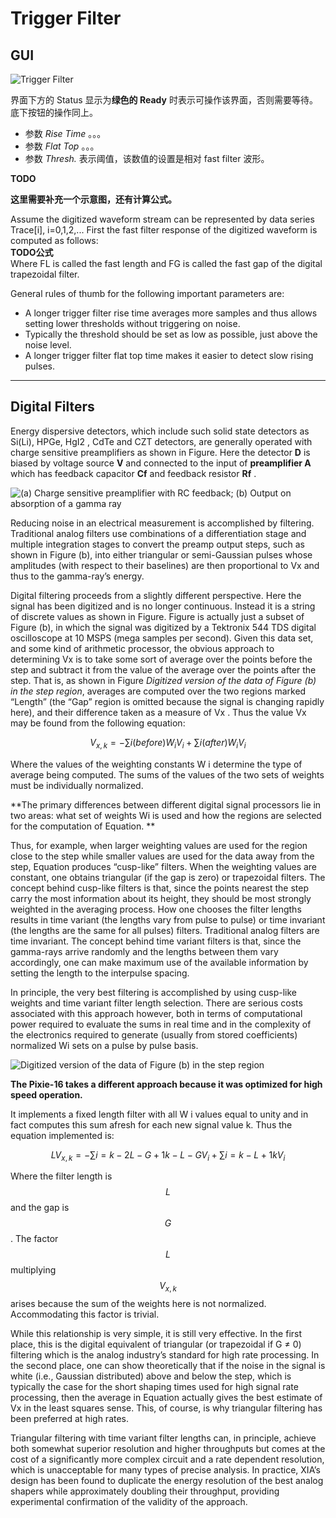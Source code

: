 <!-- BASESETUP_TriggerFilter.md --- 
;; 
;; Description: 
;; Author: Hongyi Wu(吴鸿毅)
;; Email: wuhongyi@qq.com 
;; Created: 日 10月  7 09:35:24 2018 (+0800)
;; Last-Updated: 日 10月  7 11:02:00 2018 (+0800)
;;           By: Hongyi Wu(吴鸿毅)
;;     Update #: 5
;; URL: http://wuhongyi.cn -->

# Trigger Filter

<!-- toc -->

## GUI

![Trigger Filter](/img/TriggerFilter.png)

界面下方的 Status 显示为**绿色的 Ready** 时表示可操作该界面，否则需要等待。底下按钮的操作同上。

- 参数 *Rise Time* 。。。
- 参数 *Flat Top* 。。。
- 参数 *Thresh.* 表示阈值，该数值的设置是相对 fast filter 波形。


**TODO**

**这里需要补充一个示意图，还有计算公式。**

Assume the digitized waveform stream can be represented by data series Trace[i], i=0,1,2,... First the fast filter response of the digitized waveform is computed as follows:  
**TODO公式**  
Where FL is called the fast length and FG is called the fast gap of the digital trapezoidal filter.

General rules of thumb for the following important parameters are:

- A longer trigger filter rise time averages more samples and thus allows setting lower thresholds without triggering on noise.
- Typically the threshold should be set as low as possible, just above the noise level.
- A longer trigger filter flat top time makes it easier to detect slow rising pulses.

----

## Digital Filters

Energy dispersive detectors, which include such solid state detectors as Si(Li), HPGe, HgI2 , CdTe and CZT detectors, are generally operated with charge sensitive preamplifiers as shown in Figure. Here the detector **D** is biased by voltage source **V** and connected to the input of **preamplifier A** which has feedback capacitor **Cf** and feedback resistor **Rf** .

![(a) Charge sensitive preamplifier with RC feedback; (b) Output on absorption of a gamma ray](/img/chargesenitivepreamplifierrcfeedbackoutputonabsorptionofagammaray.png)

Reducing noise in an electrical measurement is accomplished by filtering. Traditional analog filters use combinations of a differentiation stage and multiple integration stages to convert the preamp output steps, such as shown in Figure (b), into either triangular or semi-Gaussian pulses whose amplitudes (with respect to their baselines) are then proportional to Vx and thus to the gamma-ray’s energy.

Digital filtering proceeds from a slightly different perspective. Here the signal has been digitized and is no longer continuous. Instead it is a string of discrete values as shown in Figure. Figure is actually just a subset of Figure (b), in which the signal was digitized by a Tektronix 544 TDS digital oscilloscope at 10 MSPS (mega samples per second). Given this data set, and some kind of arithmetic processor, the obvious approach to determining Vx is to take some sort of average over the points before the step and subtract it from the value of the average over the points after the step. That is, as shown in Figure *Digitized version of the data of Figure (b) in the step region*, averages are computed over the two regions marked “Length” (the “Gap” region is omitted because the signal is changing rapidly here), and their difference taken as a measure of Vx . Thus the value Vx may be found from the following equation:

$$V_{x,k}=-\sum{i(before)}W_{i}V_{i}+\sum{i(after)}W_{i}V_{i}$$

Where the values of the weighting constants W i determine the type of average being computed. The sums of the values of the two sets of weights must be individually normalized.

**The primary differences between different digital signal processors lie in two areas: what set of weights Wi is used and how the regions are selected for the computation of Equation. **

Thus, for example, when larger weighting values are used for the region close to the step while smaller values are used for the data away from the step, Equation  produces “cusp-like” filters. When the weighting values are constant, one obtains triangular (if the gap is zero) or trapezoidal filters. The concept behind cusp-like filters is that, since the points nearest the step carry the most information about its height, they should be most strongly weighted in the averaging process. How one chooses the filter lengths results in time variant (the lengths vary from pulse to pulse) or time invariant (the lengths are the same for all pulses) filters. Traditional analog filters are time invariant. The concept behind time variant filters is that, since the gamma-rays arrive randomly and the lengths between them vary accordingly, one can make maximum use of the available information by setting the length to the interpulse spacing.

In principle, the very best filtering is accomplished by using cusp-like weights and time variant filter length selection. There are serious costs associated with this approach however, both in terms of computational power required to evaluate the sums in real time and in the complexity of the electronics required to generate (usually from stored coefficients) normalized Wi sets on a pulse by pulse basis.

![Digitized version of the data of Figure (b) in the step region](/img/digitizedversionofthedataoffigurebinthestepregion.png)

**The Pixie-16 takes a different approach because it was optimized for high speed operation.**

It implements a fixed length filter with all W i values equal to unity and in fact computes this sum afresh for each new signal value k. Thus the equation implemented is:

$$LV_{x,k}=-\sum{i=k-2L-G+1}{k-L-G}V_{i}+\sum{i=k-L+1}{k}V_{i}$$

Where the filter length is $$L$$ and the gap is $$G$$. The factor $$L$$ multiplying $$V_{x,k}$$ arises because the sum of the weights here is not normalized. Accommodating this factor is trivial.


While this relationship is very simple, it is still very effective. In the first place, this is the digital equivalent of triangular (or trapezoidal if G ≠ 0) filtering which is the analog industry’s standard for high rate processing. In the second place, one can show theoretically that if the noise in the signal is white (i.e., Gaussian distributed) above and below the step, which is typically the case for the short shaping times used for high signal rate processing, then the average in Equation actually gives the best estimate of Vx in the least squares sense. This, of course, is why triangular filtering has been preferred at high rates.

Triangular filtering with time variant filter lengths can, in principle, achieve both somewhat superior resolution and higher throughputs but comes at the cost of a significantly more complex circuit and a rate dependent resolution, which is unacceptable for many types of precise analysis. In practice, XIA’s design has been found to duplicate the energy resolution of the best analog shapers while approximately doubling their throughput, providing experimental confirmation of the validity of the approach.




<!-- BASESETUP_TriggerFilter.md ends here -->
